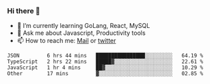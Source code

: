 ### Hi there 👋

- 🌱 I’m currently learning GoLang, React, MySQL
- 💬 Ask me about Javascript, Productivity tools 
- 📫 How to reach me: [Mail](mailto:kvaishak47@gmail.com) or [twitter](https://twitter.com/kvaish4k)

<!--START_SECTION:waka-->
```text
JSON         6 hrs 44 mins   ████████████████░░░░░░░░░   64.19 % 
TypeScript   2 hrs 22 mins   █████▓░░░░░░░░░░░░░░░░░░░   22.61 % 
JavaScript   1 hr 4 mins     ██▓░░░░░░░░░░░░░░░░░░░░░░   10.29 % 
Other        17 mins         ▓░░░░░░░░░░░░░░░░░░░░░░░░   02.85 % 
```
<!--END_SECTION:waka-->
